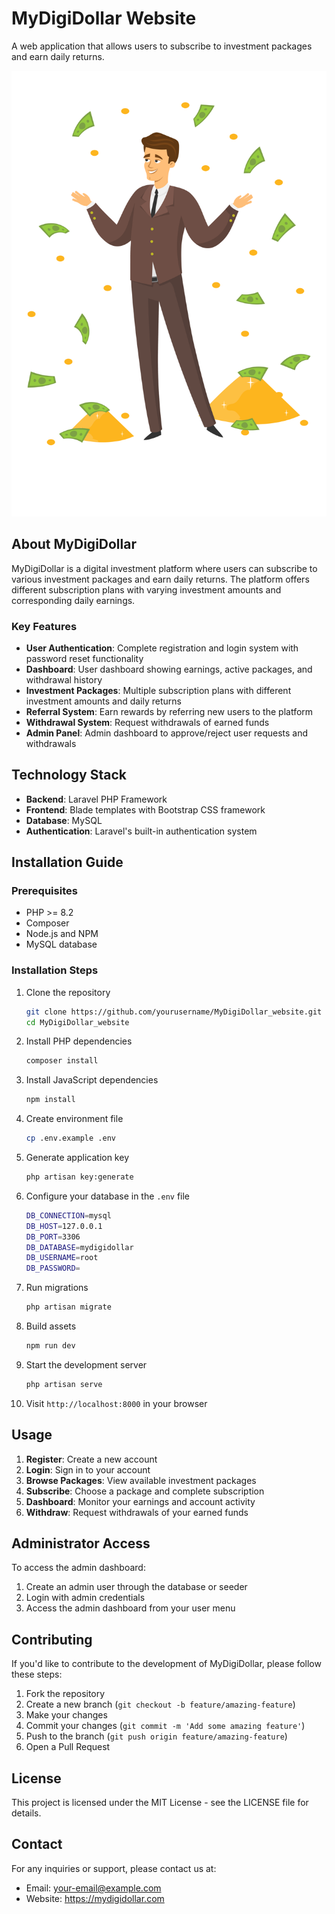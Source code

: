 # MyDigiDollar Website

A web application that allows users to subscribe to investment packages and earn daily returns.

![MyDigiDollar Logo](public/img/three.svg)

## About MyDigiDollar

MyDigiDollar is a digital investment platform where users can subscribe to various investment packages and earn daily returns. The platform offers different subscription plans with varying investment amounts and corresponding daily earnings.

### Key Features

- **User Authentication**: Complete registration and login system with password reset functionality
- **Dashboard**: User dashboard showing earnings, active packages, and withdrawal history
- **Investment Packages**: Multiple subscription plans with different investment amounts and daily returns
- **Referral System**: Earn rewards by referring new users to the platform
- **Withdrawal System**: Request withdrawals of earned funds
- **Admin Panel**: Admin dashboard to approve/reject user requests and withdrawals

## Technology Stack

- **Backend**: Laravel PHP Framework
- **Frontend**: Blade templates with Bootstrap CSS framework
- **Database**: MySQL
- **Authentication**: Laravel's built-in authentication system

## Installation Guide

### Prerequisites

- PHP >= 8.2
- Composer
- Node.js and NPM
- MySQL database

### Installation Steps

1. Clone the repository
   ```bash
   git clone https://github.com/yourusername/MyDigiDollar_website.git
   cd MyDigiDollar_website
   ```

2. Install PHP dependencies
   ```bash
   composer install
   ```

3. Install JavaScript dependencies
   ```bash
   npm install
   ```

4. Create environment file
   ```bash
   cp .env.example .env
   ```

5. Generate application key
   ```bash
   php artisan key:generate
   ```

6. Configure your database in the `.env` file
   ```bash
   DB_CONNECTION=mysql
   DB_HOST=127.0.0.1
   DB_PORT=3306
   DB_DATABASE=mydigidollar
   DB_USERNAME=root
   DB_PASSWORD=
   ```

7. Run migrations
   ```bash
   php artisan migrate
   ```

8. Build assets
   ```bash
   npm run dev
   ```

9. Start the development server
   ```bash
   php artisan serve
   ```

10. Visit `http://localhost:8000` in your browser

## Usage

1. **Register**: Create a new account
2. **Login**: Sign in to your account
3. **Browse Packages**: View available investment packages
4. **Subscribe**: Choose a package and complete subscription
5. **Dashboard**: Monitor your earnings and account activity
6. **Withdraw**: Request withdrawals of your earned funds

## Administrator Access

To access the admin dashboard:
1. Create an admin user through the database or seeder
2. Login with admin credentials
3. Access the admin dashboard from your user menu

## Contributing

If you'd like to contribute to the development of MyDigiDollar, please follow these steps:

1. Fork the repository
2. Create a new branch (`git checkout -b feature/amazing-feature`)
3. Make your changes
4. Commit your changes (`git commit -m 'Add some amazing feature'`)
5. Push to the branch (`git push origin feature/amazing-feature`)
6. Open a Pull Request

## License

This project is licensed under the MIT License - see the LICENSE file for details.

## Contact

For any inquiries or support, please contact us at:
- Email: your-email@example.com
- Website: https://mydigidollar.com
